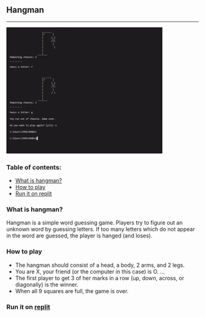 ## Hangman
---
![hangman-gif](https://github.com/jpdelmundo223/python-games/blob/master/hangman/gifs/ezgif.com-gif-maker.gif?raw=true)

### Table of contents:
- [What is hangman?](#what-is-hangman?)
- [How to play](#how-to-play)
- [Run it on replit](#run-it-on-replit)

### What is hangman? 
Hangman is a simple word guessing game. Players try to figure out an unknown word by guessing letters. If too many letters which do not appear in the word are guessed, the player is hanged (and loses).

### How to play
- The hangman should consist of a head, a body, 2 arms, and 2 legs.
- You are X, your friend (or the computer in this case) is O. ...
- The first player to get 3 of her marks in a row (up, down, across, or diagonally) is the winner.
- When all 9 squares are full, the game is over.

### Run it on [replit](https://replit.com/@jpdelmundo23/Hangmanv2#main.py)
